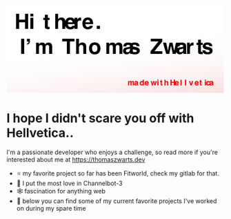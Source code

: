 ![me.png](https://github.com/Thomas-X/Thomas-X/blob/master/iPad%20mini%20-%201%20(1).png "Its me")

# I hope I didn't scare you off with Hellvetica..
I'm a passionate developer who enjoys a challenge, so read more if you're interested about me at https://thomaszwarts.dev

- ⭐ my favorite project so far has been Fitworld, check my gitlab for that.
- 💜 I put the most love in Channelbot-3
- 🕸 fascination for anything web
- 📃 below you can find some of my current favorite projects I've worked on during my spare time 
